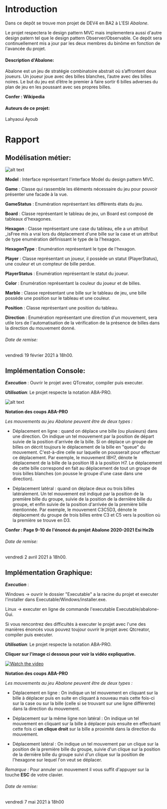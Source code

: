 # Introduction

Dans ce depôt se trouve mon projet de DEV4 en BA2 à L'ESI *Abalone*.

Le projet respectera le design pattern MVC mais implementera aussi d'autre design patern tel que le design pattern Observer/Observable.
Ce depôt sera continuellement mis a jour par les deux membres du binôme en fonction de l'avancée du projet.

#### Description d'Abalone:
Abalone est un jeu de stratégie combinatoire abstrait où s’affrontent deux joueurs.
Un joueur joue avec des billes blanches, l’autre avec des billes noires. Le but du jeu est d’être le premier à faire sortir 6 billes adverses du plan de jeu en les poussant avec ses propres billes.

**Confer : Wikipedia**

#### Auteurs de ce projet:
Lahyaoui Ayoub

# Rapport

## Modélisation métier:
![alt text](Images/AbaloneModelisation.PNG?raw=true)

**Model** : Interface représentant l'interface Model du design pattern MVC.

**Game** : Classe qui rassemble les éléments nécessaire du jeu pour pouvoir présenter une facade à la vue.

**GameStatus** : Enumération représentant les différents états du jeu.

**Board** : Classe représentant le tableau de jeu, un Board est composé de tableaux d'hexagones.

**Hexagon** : Classe représentant une case du tableau, 
        elle a un attribut _isFree mis a vrai lors du déplacement d'une bille sur la case et 
        un attribut de type enumération définissant le type de la l'hexagon.

**HexagonType** : Enumération représentant le type de l'hexagon.

**Player** : Classe représentant un joueur, il possède un statut (PlayerStatus), 
        une couleur et un compteur de bille perdue.

**PlayerStatus** : Enumération représentant le statut du joueur.

**Color** : Enumération représentant la couleur du joueur et de billes.

**Marble** : Classe représentant une bille sur le tableau de jeu, 
        une bille possède une position sur le tableau et une couleur.

**Position** : Classe représentant une position du tableau.

**Direction** : Enumération représentant une direction d'un mouvement, 
        sera utile lors de l'automatisation de la vérification de la présence de billes 
        dans la direction du mouvement donné.

###### Date de remise:
vendredi 19 février 2021 à 18h00.

## Implémentation Console:
***Execution*** : Ouvrir le projet avec QTcreator, compiler puis executer.

***Utilisation***: Le projet respecte la notation ABA-PRO.

![alt text](Images/AbaloneExecution.png?raw=true)

**Notation des coups ABA-PRO**

*Les mouvements au jeu Abalone peuvent être de deux types :*

- Déplacement en ligne : quand on déplace une bille (ou plusieurs) dans une direction.
On indique un tel mouvement par la position de départ suivie de la position d'arrivée de
la bille. Si on déplace un groupe de billes on décrit toujours le déplacement de la bille en "queue"
du mouvement. C'est-à-dire celle sur laquelle on pousserait pour effectuer ce déplacement.
Par exemple, le mouvement I8H7, dénote le déplacement de la
bille de la position I8 à la position H7. Le déplacement de cette bille correspond en fait
au déplacement de tout un groupe de trois billes blanches (on pousse le groupe d'une case
dans une direction).

- Déplacement latéral : quand on déplace deux ou trois billes latéralement.
Un tel mouvement est indiqué par la position de la première bille du groupe, suivie de
la position de la dernière bille du groupe, et enfin suivie de la position d'arrivée de la
première bille mentionnée. Par exemple, le mouvement C3C5D3,
dénote le déplacement du groupe de trois billes entre C3 et C5 vers la position où la
première se trouve en D3.

**Confer : Page 9-10 de l'énoncé du projet Abalone 2020-2021 Esi He2b**

###### Date de remise:
vendredi 2 avril 2021 à 18h00.

## Implémentation Graphique:
***Execution*** : 

Windows -> ouvrir le dossier "Executable" a la racine du projet et executer l'installer dans Executable/Windows/installer.exe.

Linux -> executer en ligne de commande l'executable Executable/abalone-Gui.

Si vous rencontrez des difficultés à executer le projet avec l'une des manières énoncés
vous pouvez toujour ouvrir le projet avec Qtcreator, compiler puis executer.

***Utilisation***: Le projet respecte la notation ABA-PRO.

**Cliquer sur l'image ci dessous pour voir la vidéo expliquative.**

[![Watch the video](Images/youtube-Abalone-Screenshot.png?raw=true)](https://youtu.be/5XMqYETu90Q)

**Notation des coups ABA-PRO**

*Les mouvements au jeu Abalone peuvent être de deux types :*

- Déplacement en ligne : On indique un tel mouvement en cliquant sur la bille à déplacer puis en suite
en cliquant à nouveau mais cette fois-ci sur la case ou sur la bille (celle si se trouvant sur une ligne différente)
 dans la direction du mouvement.

- Déplacement sur la même ligne non latéral : On indique un tel mouvement en cliquant sur la bille à déplacer puis ensuite 
en effectuant cette fois ci **un clique droit** sur la bille a proximité dans la direction du mouvement.

- Déplacement latéral : On indique un tel mouvement par un clique sur la position de la première bille du groupe, 
suivie d'un clique sur la position de la dernière bille du groupe suivi d'un clique sur la position de l'hexagone
sur lequel l'on veut se déplacer. 

*Remarque :*
Pour annuler un mouvement il vous suffit d'appuyer sur la touche **ESC** de votre clavier.

###### Date de remise:
vendredi 7 mai 2021 à 18h00
